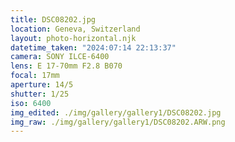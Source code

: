```yaml
---
title: DSC08202.jpg
location: Geneva, Switzerland
layout: photo-horizontal.njk
datetime_taken: "2024:07:14 22:13:37"
camera: SONY ILCE-6400
lens: E 17-70mm F2.8 B070
focal: 17mm
aperture: 14/5
shutter: 1/25
iso: 6400
img_edited: ./img/gallery/gallery1/DSC08202.jpg
img_raw: ./img/gallery/gallery1/DSC08202.ARW.png
---
```

